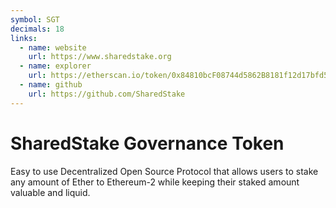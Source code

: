 ```yaml
---
symbol: SGT
decimals: 18
links:
  - name: website
    url: https://www.sharedstake.org
  - name: explorer
    url: https://etherscan.io/token/0x84810bcF08744d5862B8181f12d17bfd57d3b078
  - name: github
    url: https://github.com/SharedStake
---
```


# SharedStake Governance Token

Easy to use Decentralized Open Source Protocol that allows users to stake any amount of Ether to Ethereum-2 while keeping their staked amount valuable and liquid.
